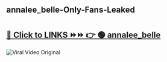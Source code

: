 
 ## annalee_belle-Only-Fans-Leaked

# <h2><a href="https://clipsfans.com/annalee_belle&ref=git">🔗 Click to LINKS ⏩⏩ 👉 🟢 annalee_belle </a></h2>

<a href="https://clipsfans.com/annalee_belle&ref=git" rel="nofollow" data-target="animated-image.originalLink"><img src="https://i.ibb.co.com/xMMVF88/686577567.gif" alt="Viral Video Original" style="max-width: 100%; display: inline-block;" data-target="animated-image.originalImage"></a>
